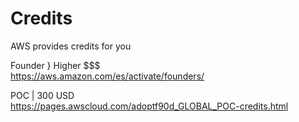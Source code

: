 # Credits

AWS provides credits for you

Founder } Higher $$$
<br>
https://aws.amazon.com/es/activate/founders/


POC |  300 USD
<br> 
https://pages.awscloud.com/adoptf90d_GLOBAL_POC-credits.html
